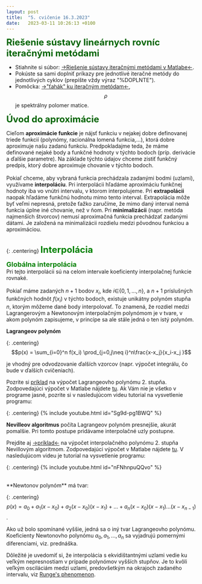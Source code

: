 ```yaml
---
layout: post
title:  "5. cvičenie 16.3.2023"
date:   2023-03-11 10:26:13 +0100
---
```

<span style="color:DarkGreen"> <font size="+2"><b>Riešenie sústavy lineárnych rovníc iteračnými metódami</b></font></span><br>

- Stiahnite si súbor: [->Riešenie sústavy iteračnými metódami v Matlabe<-](http://maslarova.github.io/cvicenie4/iter_metody.m).
- Pokúste sa sami doplniť príkazy pre jednotlivé iteračné metódy do jednotlivých cyklov (prepíšte vždy výraz "%DOPLNTE"). 
- Pomôcka: [->"ťahák" ku iteračným metódam<-](http://maslarova.github.io/cvicenie4/iter_metody_tahak.pdf), $$\rho$$ je spektrálny polomer matice.

<!--
<font size="5"> <span style="color:green"><b>Úlohy za dochádzku 27.3.</b></span> </font> <font size="4">  <span style="color:red">---DEADLINE 10.4.---</span> </font><br />

1.  


V tabuľke máte zadané body x<sub>i</sub> pre $i=0,1,2$ a funkčné hodnoty $f(x_i)= y_i$ v bodoch $x_i$. 
Odhadnite funkčnú hodnotu $f(x)$ v bode $x = -1$ Newtonovým polynómom 2. rádu bez použitia programu 
(programom si však môžete pre seba výsledok overiť). 
Odfoťte/naskenujte výpočet alebo ho napíšte v Latexu, Worde,..., podľa toho, čo Vám vyhovuje. <br />
Hint: Na tejto [stránke](http://veda-technika.blogspot.com/2006/11/newtonv-interpolan-polynom.html) nájdete príklad na výpočet Newtonovho interpolačného polynómu 2. rádu,
môže Vám pomôcť ako návod pri výpočte.
    <br/><br/>
    <table align="center"> 
        <tr> 
            <td>i</td>
            <td>0</td>
            <td>1</td>
            <td>2</td>
        </tr>
        <tr>
            <td>x<sub>i</sub></td> 
            <td>1</td>
            <td>2</td>
            <td>-4</td>
        </tr>
        <tr>
            <td>y<sub>i</sub></td>
            <td>3</td>
            <td>-5</td>
            <td>4</td>
        </tr>    
    </table><br/>
2.  

<br>

V tabuľke máte zadané body $x_i$ pre $i=0,1,2$ a funkčné hodnoty $f(x_i)= y_i$ v bodoch $x_i$.
Napíšte program, ktorý interpoluje vybrané body Newtonovým polynómom 2. rádu. 
Ako pomôcka Vám môžu poslúžiť programy, ktoré implementujú Lagrangerov polynóm a Nevillov algoritmus a nájdete ich nižšie v materiáloch.
Vykreslite aproximáciu funkcie $f(x)$ na celom intervale $x\in${2,6}. 
Správnosť Vašeho grafu overte porovnaním s grafom interpolácie polynómu druhého rádu, ktorá je naimplementovaná v Matlabe (príkaz <i>polyfit</i>), 
príp. metódou implementovanou v dostupnej knižnici Vami použitého jazyka. <br /> 

 <br />


V tabuľke máte zadané body $x_i$ pre $i=0,1,2$ a funkčné hodnoty $f(x_i)= y_i$ v bodoch $x_i$.
Napíšte program, ktorý interpoluje vybrané body Newtonovým polynómom 2. rádu.
Vykreslite aproximáciu funkcie $f(x)$ na celom intervale $x\in$<0,40>.
Správnosť Vašeho grafu overte porovnaním s grafom interpolácie polynómu druhého rádu, ktorá je naimplementovaná v Matlabe (príkaz <i>polyfit</i>) <br />


  <table align="center">
        <tr >
            <td>i</td>
            <td>0</td>
            <td>1</td>
            <td>2</td>
        </tr>

        <tr >
            <td>x<sub>i</sub></td>
            <td>0</td>
            <td>20</td>
            <td>40</td>
        </tr>

        <tr >
            <td>y<sub>i</sub></td>
            <td>3,850</td>
            <td>0,800</td>
            <td>0,212</td>
        </tr>
    </table>

Užitočné matlabovské príkazy:
- [polyfit](https://www.mathworks.com/help/matlab/ref/polyfit.html)
- [polyval](https://www.mathworks.com/help/matlab/ref/polyval.html#d120e962051)
- [plot](https://www.mathworks.com/help/matlab/ref/plot.html)
- Popisky os: [xlabel](https://www.mathworks.com/help/matlab/ref/xlabel.html), [ylabel](https://www.mathworks.com/help/matlab/ref/ylabel.html)

 <table align="center">
        <tr >
            <td>i</td>
            <td>0</td>
            <td>1</td>
            <td>2</td>
        </tr>

        <tr >
            <td>x<sub>i</sub></td>
            <td>2</td>
            <td>4</td>
            <td>6</td>
        </tr>

        <tr >
            <td>y<sub>i</sub></td>
            <td>3</td>
            <td>5</td>
            <td>12</td>
        </tr>
    </table>



Dokument s výpočtom $f(-1)$ v 1.úlohe + program z 2. úlohy mi zašlite v MS Teams do chatu.

-->
 
<span style="color:DarkGreen"> <font size="+2"><b>Úvod do aproximácie</b></font></span><br>

Cieľom **aproximácie funkcie** je nájsť funkciu v nejakej dobre definovanej triede funkcií (polynómy, racionálna lomená funkcia,...), ktorá dobre aproximuje našu zadanú funkciu. Predpokladajme teda, že máme definované nejaké 
body a funkčné hodnoty v týchto bodoch (príp. derivácie a ďalšie parametre). Na základe týchto údajov chceme zistiť funkčný predpis, ktorý dobre aproximuje chovanie v týchto bodoch. <br />
<br /> Pokiaľ chceme, aby vybraná funkcia prechádzala zadanými bodmi (uzlami), využívame **interpoláciu**. Pri interpolácii hľadáme aproximáciu funkčnej hodnoty iba vo vnútri intervalu, v ktorom interpolujeme. 
Pri **extrapolácii** naopak hľadáme funkčnú hodnotu mimo tento interval. Extrapolácia môže byť veľmi nepresná, pretože ťažko zaručíme, že mimo daný interval nemá funkcia úplne iné chovanie, než v ňom. 
Pri **minimalizácii** (napr. metóda najmenších štvorcov) nemusí aproximačná funkcia prechádzať zadanými dátami. Je založená na minimalizácii rozdielu medzi pôvodnou funkciou a aproximáciou.

<br>
{: .centering}
<span style="color:green"> <font size="+2"><b>Interpolácia</b></font></span><br>

<font size="4">  <span style="color:green"><b>Globálna interpolácia </b></span></font>  <br />
Pri tejto interpolácii sú na celom intervale koeficienty interpolačnej funkcie rovnaké.<br /> <br />
Pokiaľ máme zadaných $n+1$ bodov $x_i$, kde $i\in${$0,1,...,n$}, a $n+1$ príslušných funkčných hodnôt $f(x_i)$ v týchto bodoch, existuje unikátny polynóm stupňa $n$, ktorým môžeme dané body interpolovať. 
To znamená, že rozdiel medzi Lagrangerovým a Newtonovým interpolačným polynómom je v tvare, v akom polynóm zapisujeme, v princípe sa ale stále jedná o ten istý polynóm.
 
<!--
Uvažujme s **Vandermondovým polynómom** v tvare 

{: .centering}
$$p(x) = a_0+a_1x+a_2x^2+....+a_{n-1}x^{n-1}+a_{n}x^n.$$ 


Koeficienty tohto polynómu $a_0, a_1,...,a_n$ môžeme vypočítať sústavou lineárnych rovníc s tzv. **Vandermondovou maticou**.
Pre bližšie vysvetlenie odporúčam pozrieť [prezentáciu](http://maslarova.github.io/cvicenie5/05_aproximace.pdf) kolegu [Kerepeckého](http://nme.8u.cz/).
Vandermondova matica je v mnohých prípadoch zle podmienená a výpočet je časovo náročný, a preto tento prístup nie je na numerické výpočty úplne vhodný. 
-->

**Lagrangeov polynóm** 

{: .centering}
$$p(x) = \sum_{i=0}^n f(x_i) \prod_{j=0,j\neq i}^n\frac{x-x_j}{x_i-x_j }$$

je vhodný pre odvodzovanie ďalších vzorcov (napr. výpočet integrálu, čo bude v ďalších cvičeniach). 

Pozrite si [príklad](http://maslarova.github.io/cvicenie5/priklad_lagrange.pdf) na výpočet Lagrangeovho polynómu 2. stupňa. Zodpovedajúci výpočet v Matlabe nájdete [tu](http://maslarova.github.io/cvicenie5/lagrangeov_polynom.m). Ak Vám nie je všetko v programe jasné, pozrite si v nasledujúcom videu tutorial na vysvetlenie programu:

{: .centering}
{% include youtube.html id="Sg9d-pg1BWQ" %}
 <br />

**Nevilleov algoritmus** počíta Lagrangeov polynóm presnejšie, akurát pomalšie. Pri tomto postupe pridávame interpolačné uzly postupne.

Prejdite aj [->príklad<-](http://maslarova.github.io/cvicenie5/priklad_nevill.pdf) na výpočet interpolačného polynómu 2. stupňa Nevillovým algoritmom. Zodpovedajúci výpočet v Matlabe nájdete [tu](http://maslarova.github.io/cvicenie5/nevillov_algoritmus.m). V nasledujúcom videu je tutorial na vysvetlenie programu:

{: .centering}
{% include youtube.html id="nFNhnpuQQvo" %}

<br>
**Newtonov polynóm** má tvar: <br />

{: .centering}
$$p(x) = a_0 + a_1(x-x_0) + a_2 (x-x_0)(x-x_1) + ... + a_n (x-x_0)(x-x_1)...(x-x_{n-1})$$.

Ako už bolo spomínané vyššie, jedná sa o iný tvar Lagrangeovho polynómu. Koeficienty Newtonovho polynómu $a_0, a_1,..., a_n$ sa vyjadrujú pomernými diferenciami, viz. prednáška.

 

Dôležité je uvedomiť si, že interpolácia s ekvidištantnými uzlami vedie ku veľkým nepresnostiam v prípade polynómov vyšších stupňov. Je to kvôli veľkým osciláciám medzi uzlami, predovšetkým na okrajoch zadaného intervalu, viz [Runge's phenomenon](https://en.wikipedia.org/wiki/Runge%27s_phenomenon). 
<br />



<!--

Ďalším typom interpolácie je Hermiteova interpolácia, ktorá zachováva okrem funkčných hodnôt i derivácie.  
<br />
<font size="4">  <span style="color:green"><b>Lokálna interpolácia</b></span></font>  <br />
Pri tejto interpolácii je celý interval rozdelený na podintervaly. Pre rôzne podintervaly sa použije rôzna interpolačná funkcia. 
Prečítajte si [->vysvetlenie a odvodenie kubického spline-u<-](http://maslarova.github.io/cvicenie5/spline.pdf), ktorý ste si ukazovali na prednáške. Môžete si vyskúšať spustiť [implementáciu kubického spline-u v Matlabe s doplňujúcimi komentármi](http://maslarova.github.io/cvicenie5/spline.m) + [vstupné dáta do programu](http://maslarova.github.io/cvicenie5/spline.dat).


<font size="4">  <span style="color:green"><b>Aproximácia derivácií</b></span></font>  <br />
S aproximáciami derivácii ste sa už stretli na 2. cvičení, kde sme si odvodzovali rád metódy pre aproximácie derivácií. 
V tomto [súbore](http://maslarova.github.io/cvicenie5/aproxder.pdf) si to môžete pripomenúť. <br />
V tomto [súbore](http://maslarova.github.io/cvicenie5/derivace2.m) nájdete implementácie aproximácií derivácie funkcie sin($x$) v Matlabe. Vyskúšajte si program spustiť, príp. vyskúšajte, ako funguje aproximácia pre iné funkcie.
<br />
-->

<!--
<br>
{: .centering}
<span style="color:green"> <font size="+2"><b>Čebyševova úloha a aproximácia Čebyševovými polynómami</b></font></span><br>

V Čebyševovej úlohe aproximujeme spojitú funkciu $f(x)$ funkciou $h(x)$. Jedná sa o minimalizáciu, kde minimalizujeme maximálnu absolútnu hodnotu chyby, t.j.

{: .centering}
$$\mathrm{max}(\mathrm{abs}(f(x)-h(x))),$$

na nejakom stejnomernom intervale v určitej triede funkcií. Ak sú touto triedou funkcií polynómy daného stupňa, tak daný polynom $p(x)=h(x)$ nazývame tiež minimax.

Jeden z príkladov, kedy sa to sa môže hodiť, je napr. dlhý a zložitý funkčný predpis $f(x)$. Ak máme funkciu, ktorej vyhodnocovanie v konkrétnych bodoch trvá veľmi dlho práve kvôli zložitému predpisu, môžeme ju aproximovať polynómom. Namiesto danej funkcie potom používame pre vyhodnocovanie v konkrétnych bodoch daný polynóm. 

Polynóm $p(x)$ aproximuje zadanú funkciu veľmi presne. Remezov algoritmus, ktorý túto úlohu rieši, je však veľmi časovo náročný.

Preto sa viac používa aproximácia Čebyšovými polynómami (čo nie je to isté, ako Čebyšeovova úloha). Aproximácia Čebyševovými polynómami je takmer rovnako presná ako Čebyševova úloha, ale oveľa rýchlejšia. 
V tejto aproximácii sa daná funkcia rozvinie do rady s Čebyševovými polynómami. Prakticky to môžeme implementovať tým spôsobom, že urobíme rozvoj len do určitého počtu polynómov, a zvyšok rady "odsekneme". 
To nerobí príliš veľký problém, lebo s rastúcim stupňom Čebyševových polynómov majú tieto polynómy už len veľmi malý príspevok.
Ak budeme počítať s Čebyševovými polynómami stupňa $0$ až $N$,  aproximovaný polynóm bude stupňa $N$.

Čebyševove polynómy sú dané rekurentne. Vždy sú definované na intervale medzi -1 a 1, a sú k sebe ortogonálne.
Pre Čebyševov polynóm stupňa $n$ platí, že má $n$ koreňov.
Špeciálnou vlastnosťou koreňov týchto polynómov je, že korene nie sú vzdialené ekvidištatne, ale sú zhustené pri okrajoch. Tým sa potláčajú oscilácie na okrajoch a vyššie spomínaný Runge's phenomenon. Zaujímavosťou tiež je, že výsledný polynóm prechádza koreňmi Čebyševových polynómov. Tieto korene sú nám známe na začiatku aproximácie, aproximácia Čebyševovými polynómami je teda interpolácia v pravom zmysle slova.

Prvých 6 Čebyševových polynómov si môžete zobraziť v tomto programe v Matlabe ->
[Čebyševove polynómy stupňa 0 až 5](http://maslarova.github.io/cvicenie6/chebp.m). 
V tomto [->programe<-](http://maslarova.github.io/cvicenie6/chebyshev.m) si zas môžete pozrieť, ako vyzerá funkcia $f(t) = t^4~\mathrm{ ln}(10+|t|)~\mathrm{cos(t)}$ rozvinutá do prvých 20tich Čebyševových polynómov. Všimnite si aj chybu aproximácie. Chyba je závislá na polynómoch vyšších stupňov, ktoré sme "odsekli". Chyba je blízka polynómu najnižšieho stupňa, ktorý sme vynechali, v tomto prípade Čebyševovho polynómu stupňa 20.



Na záver si môžeme zhrnúť, že pokiaľ máme veľký počet ekvidištantných bodov, lokálna interpolácia spline-ami funguje dobre. 
Pri globálnej interpolácii pri ekvidištatne zadaných bodoch Lagrangeov/Newtonov interpolačný polynóm nefunguje dobre na okrajoch intervalu, hlavne pre zvyšujúci sa stupeň polynómu. Pri aproximácii Čebyševovými polynómami je tento problém potlačený tým, že body, cez ktoré prechádza interpolácia, sú na okrajoch zhustené.

-->






